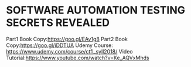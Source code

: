 # SOFTWARE AUTOMATION TESTING SECRETS REVEALED
Part1 Book Copy:https://goo.gl/EAv1g8
Part2 Book Copy:https://goo.gl/iDDTUA
Udemy Course: https://www.udemy.com/course/ctfl_syll2018/
Video Tutorial:https://www.youtube.com/watch?v=Ke_AQVxMhds

